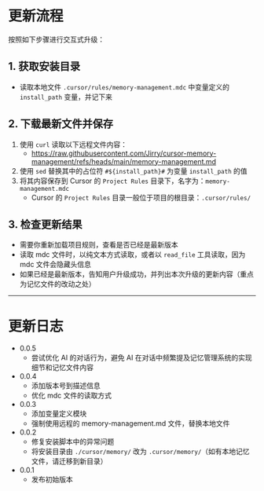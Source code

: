 # 更新流程

按照如下步骤进行交互式升级：

## 1. 获取安装目录

- 读取本地文件 `.cursor/rules/memory-management.mdc` 中变量定义的 `install_path` 变量，并记下来

## 2. 下载最新文件并保存

1. 使用 `curl` 读取以下远程文件内容：
      - https://raw.githubusercontent.com/Jirry/cursor-memory-management/refs/heads/main/memory-management.md
2. 使用 `sed` 替换其中的占位符 `#${install_path}#` 为变量 `install_path` 的值
3. 将其内容保存到 Cursor 的 `Project Rules` 目录下，名字为：`memory-management.mdc`
      - Cursor 的 `Project Rules` 目录一般位于项目的根目录：`.cursor/rules/`

## 3. 检查更新结果

- 需要你重新加载项目规则，查看是否已经是最新版本
- 读取 mdc 文件时，以纯文本方式读取，或者以 `read_file` 工具读取，因为 mdc 文件会隐藏头信息
- 如果已经是最新版本，告知用户升级成功，并列出本次升级的更新内容（重点为记忆文件的改动之处）

---

# 更新日志
- 0.0.5
    - 尝试优化 AI 的对话行为，避免 AI 在对话中频繁提及记忆管理系统的实现细节和记忆文件内容
- 0.0.4
    - 添加版本号到描述信息
    - 优化 mdc 文件的读取方式
- 0.0.3
    - 添加变量定义模块
    - 强制使用远程的 memory-management.md 文件，替换本地文件
- 0.0.2
    - 修复安装脚本中的异常问题
    - 将安装目录由 `./cursor/memory/` 改为 `.cursor/memory/`（如有本地记忆文件，请迁移到新目录）
- 0.0.1
    - 发布初始版本